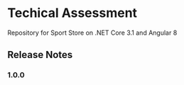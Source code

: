 # Techical Assessment

Repository for Sport Store on .NET Core 3.1 and Angular 8


## Release Notes

### 1.0.0




